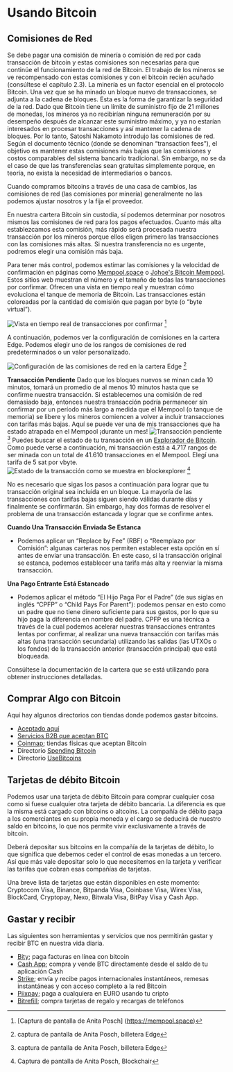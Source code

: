 # Usando Bitcoin

## Comisiones de Red
Se debe pagar una comisión de minería o comisión de red por cada transacción de bitcoin y estas comisiones son necesarias para que continúe el funcionamiento de la red de Bitcoin. El trabajo de los mineros se ve recompensado con estas comisiones y con el bitcoin recién acuñado (consúltese el capítulo 2.3). La minería es un factor esencial en el protocolo Bitcoin. Una vez que se ha minado un bloque nuevo de transacciones, se adjunta a la cadena de bloques. Esta es la forma de garantizar la seguridad de la red. Dado que Bitcoin tiene un límite de suministro fijo de 21 millones de monedas, los mineros ya no recibirían ninguna remuneración por su desempeño después de alcanzar este suministro máximo, y ya no estarían interesados en procesar transacciones y así mantener la cadena de bloques. Por lo tanto, Satoshi Nakamoto introdujo las comisiones de red. Según el documento técnico (donde se denominan “transaction fees”), el objetivo es mantener estas comisiones más bajas que las comisiones y costos comparables del sistema bancario tradicional. Sin embargo, no se da el caso de que las transferencias sean gratuitas simplemente porque, en teoría, no exista la necesidad de intermediarios o bancos.

Cuando compramos bitcoins a través de una casa de cambios, las comisiones de red (las comisiones por minería) generalmente no las podemos ajustar nosotros y la fija el proveedor.

En nuestra cartera Bitcoin sin custodia, sí podemos determinar por nosotros mismos las comisiones de red para los pagos efectuados. Cuanto más alta establezcamos esta comisión, más rápido será procesada nuestra transacción por los mineros porque ellos eligen primero las transacciones con las comisiones más altas. Si nuestra transferencia no es urgente, podremos elegir una comisión más baja.

Para tener más control, podemos estimar las comisiones y la velocidad de confirmación en páginas como [Mempool.space](https://mempool.space/) o [Johoe's Bitcoin Mempool](https://jochen-hoenicke.de/queue/). Estos sitios web muestran el número y el tamaño de todas las transacciones por confirmar. Ofrecen una vista en tiempo real y muestran cómo evoluciona el tanque de memoria de Bitcoin. Las transacciones están coloreadas por la cantidad de comisión que pagan por byte (o “byte virtual”).

![Vista en tiempo real de transacciones por confirmar](assets/_Mempool-space-white-back.png) [^74]

A continuación, podemos ver la configuración de comisiones en la cartera Edge. Podemos elegir uno de los rangos de comisiones de red predeterminados o un valor personalizado.

![Configuración de las comisiones de red en la cartera Edge](assets/_transaction-fee-setting.png) [^75]

**Transacción Pendiente**
Dado que los bloques nuevos se minan cada 10 minutos, tomará un promedio de al menos 10 minutos hasta que se confirme nuestra transacción. Si establecemos una comisión de red demasiado baja, entonces nuestra transacción podría permanecer sin confirmar por un período más largo a medida que el Mempool (o tanque de memoria) se libere y los mineros comiencen a volver a incluir transacciones con tarifas más bajas. Aquí se puede ver una de mis transacciones que ha estado atrapada en el Mempool ¡durante un mes!
![Transacción pendiente](assets/_Pending-transaction-edge.png) [^76]
Puedes buscar el estado de tu transacción en un [Explorador de Bitcoin](https://blockchair.com). Como puede verse a continuación, mi transacción está a 4.717 rangos de ser minada con un total de 41.610 transacciones en el Mempool. Elegí una tarifa de 5 sat por vbyte.
![Estado de la transacción como se muestra en blockexplorer](assets/_Pending-transaction-explorer.png) [^77]

No es necesario que sigas los pasos a continuación para lograr que tu transacción original sea incluida en un bloque. La mayoría de las transacciones con tarifas bajas siguen siendo válidas durante días y finalmente se confirmarán. Sin embargo, hay dos formas de resolver el problema de una transacción estancada y lograr que se confirme antes.

**Cuando Una Transacción Enviada Se Estanca**
* Podemos aplicar un “Replace by Fee” (RBF) o “Reemplazo por Comisión”: algunas carteras nos permiten establecer esta opción en sí antes de enviar una transacción. En este caso, si la transacción original se estanca, podemos establecer una tarifa más alta y reenviar la misma transacción.

**Una Pago Entrante Está Estancado**
* Podemos aplicar el método “El Hijo Paga Por el Padre” (de sus siglas en inglés “CPFP” o “Child Pays For Parent”): podemos pensar en esto como un padre que no tiene dinero suficiente para sus gastos, por lo que su hijo paga la diferencia en nombre del padre. CPFP es una técnica a través de la cual podemos acelerar nuestras transacciones entrantes lentas por confirmar, al realizar una nueva transacción con tarifas más altas (una transacción secundaria) utilizando las salidas (las UTXOs o los fondos) de la transacción anterior (transacción principal) que está bloqueada.

Consúltese la documentación de la cartera que se está utilizando para obtener instrucciones detalladas.

## Comprar Algo con Bitcoin
Aquí hay algunos directorios con tiendas donde podemos gastar bitcoins.
* [Aceptado aquí](https://www.acceptedhere.io)  
* [Servicios B2B que aceptan BTC](https://cryptwerk.com/companies/b2b/btc/)  
* [Coinmap](https://coinmap.org/view/); tiendas físicas que aceptan Bitcoin  
* Directorio [Spending Bitcoin](https://spending-bitcoin.com/)  
* Directorio [UseBitcoins](https://usebitcoins.info/)  

## Tarjetas de débito Bitcoin
Podemos usar una tarjeta de débito Bitcoin para comprar cualquier cosa como si fuese cualquier otra tarjeta de débito bancaria. La diferencia es que la misma está cargado con bitcoins o altcoins. La compañía de débito paga a los comerciantes en su propia moneda y el cargo se deducirá de nuestro saldo en bitcoins, lo que nos permite vivir exclusivamente a través de bitcoin.

Deberá depositar sus bitcoins en la compañía de la tarjetas de débito, lo que significa que debemos ceder el control de esas monedas a un tercero. Así que más vale depositar solo lo que necesitemos en la tarjeta y verificar las tarifas que cobran esas compañías de tarjetas.

Una breve lista de tarjetas que están disponibles en este momento:  
Cryptocom Visa, Binance, Bitpanda Visa, Coinbase Visa, Wirex Visa, BlockCard, Cryptopay, Nexo, Bitwala Visa, BitPay Visa y Cash App.

## Gastar y recibir
Las siguientes son herramientas y servicios que nos permitirán gastar y recibir BTC en nuestra vida diaria.
* [Bity](https://bity.com/products/crypto-online-bill-pay/); paga facturas en línea con bitcoin
* [Cash App](https://cash.app/bitcoin); compra y vende BTC directamente desde el saldo de tu aplicación Cash
* [Strike](https://global.strike.me/); envía y recibe pagos internacionales instantáneos, remesas instantáneas y con acceso completo a la red Bitcoin
* [Piixpay](https://www.piixpay.com/?lang=en); paga a cualquiera en EURO usando tu cripto
* [Bitrefill](https://www.bitrefill.com/?hl=en); compra tarjetas de regalo y recargas de teléfonos

[^74]: [Captura de pantalla de Anita Posch] (https://mempool.space)  
[^75]: captura de pantalla de Anita Posch, billetera Edge  
[^76]: captura de pantalla de Anita Posch, billetera Edge  
[^77]: Captura de pantalla de Anita Posch, Blockchair  
